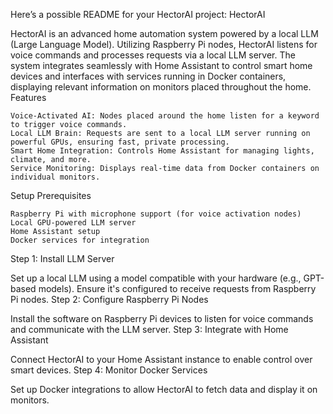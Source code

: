 Here’s a possible README for your HectorAI project:
HectorAI

HectorAI is an advanced home automation system powered by a local LLM (Large Language Model). Utilizing Raspberry Pi nodes, HectorAI listens for voice commands and processes requests via a local LLM server. The system integrates seamlessly with Home Assistant to control smart home devices and interfaces with services running in Docker containers, displaying relevant information on monitors placed throughout the home.
Features

    Voice-Activated AI: Nodes placed around the home listen for a keyword to trigger voice commands.
    Local LLM Brain: Requests are sent to a local LLM server running on powerful GPUs, ensuring fast, private processing.
    Smart Home Integration: Controls Home Assistant for managing lights, climate, and more.
    Service Monitoring: Displays real-time data from Docker containers on individual monitors.

Setup
Prerequisites

    Raspberry Pi with microphone support (for voice activation nodes)
    Local GPU-powered LLM server
    Home Assistant setup
    Docker services for integration

Step 1: Install LLM Server

Set up a local LLM using a model compatible with your hardware (e.g., GPT-based models). Ensure it's configured to receive requests from Raspberry Pi nodes.
Step 2: Configure Raspberry Pi Nodes

Install the software on Raspberry Pi devices to listen for voice commands and communicate with the LLM server.
Step 3: Integrate with Home Assistant

Connect HectorAI to your Home Assistant instance to enable control over smart devices.
Step 4: Monitor Docker Services

Set up Docker integrations to allow HectorAI to fetch data and display it on monitors.
